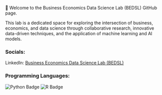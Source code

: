 👋 Welcome to the Business Economics Data Science Lab (BEDSL) GitHub page. 

This lab is a dedicated space for exploring the intersection of business, economics, and data science through collaborative research, innovative data-driven techniques, and the application of machine learning and AI models.


### Socials:
LinkedIn: [Business Economics Data Science Lab (BEDSL)](https://www.linkedin.com/company/business-economics-data-science-lab/)

### Programming Languages:
<img src="https://img.shields.io/badge/Python-3776AB?style=for-the-badge&logo=python&logoColor=white" alt="Python Badge">
<img src="https://img.shields.io/badge/R-276DC3?style=for-the-badge&logo=r&logoColor=white" alt="R Badge">

<!---
BEDSL/BEDSL is a ✨ special ✨ repository because its `README.md` (this file) appears on your GitHub profile.
You can click the Preview link to take a look at your changes.
--->
